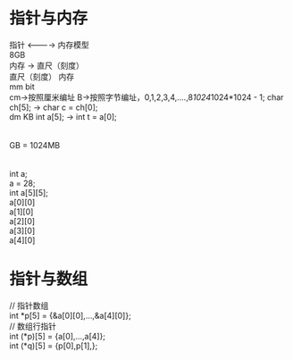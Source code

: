 # 指针与内存
指针 <---->  内存模型  
8GB  
内存 -> 直尺（刻度）  
直尺（刻度）   	内存  
mm 			  	bit  
cm->按照厘米编址	B->按照字节编址，0,1,2,3,4,....,8*1024*1024*1024 - 1; char ch[5]; -> char c = ch[0];  
dm			  	KB													 int a[5]; -> int t = a[0];  
<br>  
GB = 1024MB  
<br>  
int a;  
a  = 28;  
int a[5][5];  
a[0][0]  
a[1][0]  
a[2][0]  
a[3][0]  
a[4][0]  
# 指针与数组
// 指针数组  
int *p[5] = {&a[0][0],...,&a[4][0]};  
// 数组行指针  
int (*p)[5] = {a[0],...,a[4]};  
int (*q)[5] = {p[0],p[1],};  
